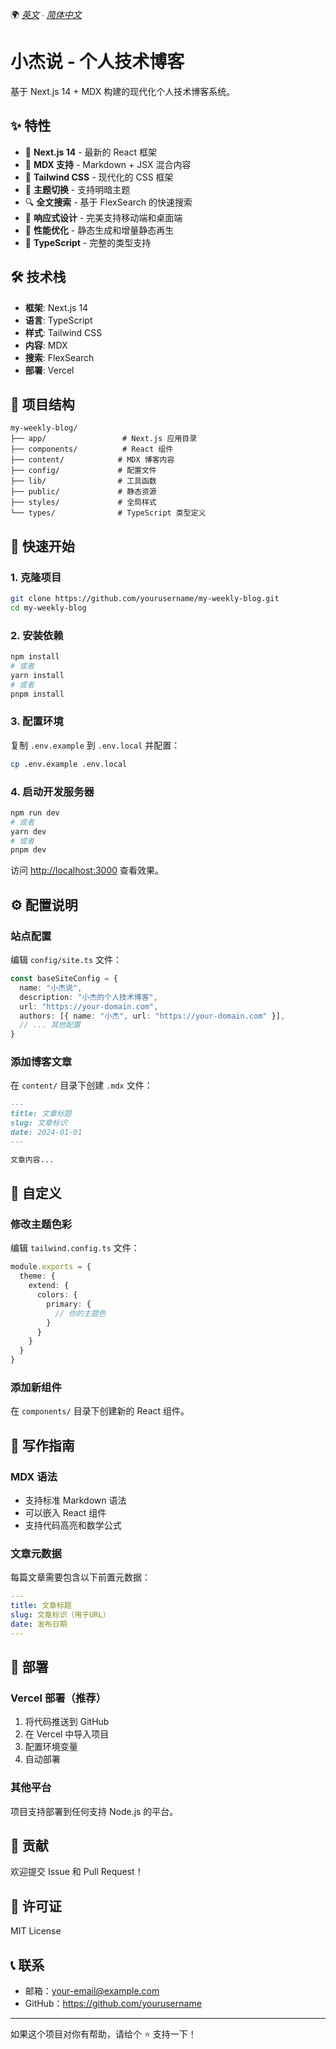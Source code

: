 🌍 *[英文](README.md) ∙ [简体中文](README-zh.md)*

# 小杰说 - 个人技术博客

基于 Next.js 14 + MDX 构建的现代化个人技术博客系统。

## ✨ 特性

- 🚀 **Next.js 14** - 最新的 React 框架
- 📝 **MDX 支持** - Markdown + JSX 混合内容
- 🎨 **Tailwind CSS** - 现代化的 CSS 框架
- 🌙 **主题切换** - 支持明暗主题
- 🔍 **全文搜索** - 基于 FlexSearch 的快速搜索
- 📱 **响应式设计** - 完美支持移动端和桌面端
- 🚀 **性能优化** - 静态生成和增量静态再生
- 🔧 **TypeScript** - 完整的类型支持

## 🛠️ 技术栈

- **框架**: Next.js 14
- **语言**: TypeScript
- **样式**: Tailwind CSS
- **内容**: MDX
- **搜索**: FlexSearch
- **部署**: Vercel

## 📁 项目结构

```
my-weekly-blog/
├── app/                 # Next.js 应用目录
├── components/          # React 组件
├── content/            # MDX 博客内容
├── config/             # 配置文件
├── lib/                # 工具函数
├── public/             # 静态资源
├── styles/             # 全局样式
└── types/              # TypeScript 类型定义
```

## 🚀 快速开始

### 1. 克隆项目

```bash
git clone https://github.com/yourusername/my-weekly-blog.git
cd my-weekly-blog
```

### 2. 安装依赖

```bash
npm install
# 或者
yarn install
# 或者
pnpm install
```

### 3. 配置环境

复制 `.env.example` 到 `.env.local` 并配置：

```bash
cp .env.example .env.local
```

### 4. 启动开发服务器

```bash
npm run dev
# 或者
yarn dev
# 或者
pnpm dev
```

访问 [http://localhost:3000](http://localhost:3000) 查看效果。

## ⚙️ 配置说明

### 站点配置

编辑 `config/site.ts` 文件：

```typescript
const baseSiteConfig = {
  name: "小杰说",
  description: "小杰的个人技术博客",
  url: "https://your-domain.com",
  authors: [{ name: "小杰", url: "https://your-domain.com" }],
  // ... 其他配置
}
```

### 添加博客文章

在 `content/` 目录下创建 `.mdx` 文件：

```markdown
---
title: 文章标题
slug: 文章标识
date: 2024-01-01
---

文章内容...
```

## 🎨 自定义

### 修改主题色彩

编辑 `tailwind.config.ts` 文件：

```typescript
module.exports = {
  theme: {
    extend: {
      colors: {
        primary: {
          // 你的主题色
        }
      }
    }
  }
}
```

### 添加新组件

在 `components/` 目录下创建新的 React 组件。

## 📝 写作指南

### MDX 语法

- 支持标准 Markdown 语法
- 可以嵌入 React 组件
- 支持代码高亮和数学公式

### 文章元数据

每篇文章需要包含以下前置元数据：

```yaml
---
title: 文章标题
slug: 文章标识（用于URL）
date: 发布日期
---
```

## 🚀 部署

### Vercel 部署（推荐）

1. 将代码推送到 GitHub
2. 在 Vercel 中导入项目
3. 配置环境变量
4. 自动部署

### 其他平台

项目支持部署到任何支持 Node.js 的平台。

## 🤝 贡献

欢迎提交 Issue 和 Pull Request！

## 📄 许可证

MIT License

## 📞 联系

- 邮箱：your-email@example.com
- GitHub：https://github.com/yourusername

---

如果这个项目对你有帮助，请给个 ⭐️ 支持一下！